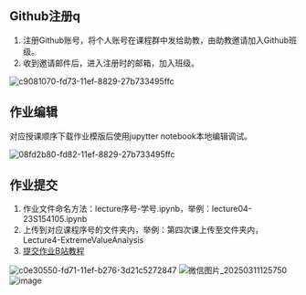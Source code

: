 ## Github注册q

1. 注册Github账号，将个人账号在课程群中发给助教，由助教邀请加入Github班级。
2. 收到邀请邮件后，进入注册时的邮箱，加入班级。

![c9081070-fd73-11ef-8829-27b733495ffc](https://github.com/user-attachments/assets/a5aea6ea-ab4e-45e9-a24b-34ed5c9253f1)

## 作业编辑

对应授课顺序下载作业模版后使用jupytter notebook本地编辑调试。

![08fd2b80-fd82-11ef-8829-27b733495ffc](https://github.com/user-attachments/assets/d6d3e8c9-5616-4883-9fca-998d1433ba7f)

## 作业提交  

1. 作业文件命名方法：lecture序号-学号.ipynb，举例：lecture04-23S154105.ipynb
2. 上传到对应课程序号的文件夹内，举例：第四次课上传至文件夹内，Lecture4-ExtremeValueAnalysis
3. [提交作业B站教程](https://www.bilibili.com/video/BV1vJ411D79Y?spm_id_from=333.788.player.switch&vd_source=77a7402f7a0a73d3473f1b23cb5fa86c&p=4)

![c0e30550-fd71-11ef-b276-3d21c5272847](https://github.com/user-attachments/assets/8507594d-e987-4732-a3b0-fb8762dd06b9)
![微信图片_20250311125750](https://github.com/user-attachments/assets/621e3ebe-3028-4936-a620-734287ed2058)
![image](https://github.com/user-attachments/assets/6687da37-8232-4818-a845-9f60900646eb)

